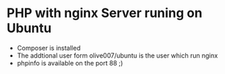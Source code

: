 # PHP with nginx Server runing on Ubuntu

 - Composer is installed
 - The addtional user form olive007/ubuntu is the user which run nginx
 - phpinfo is available on the port 88 ;)